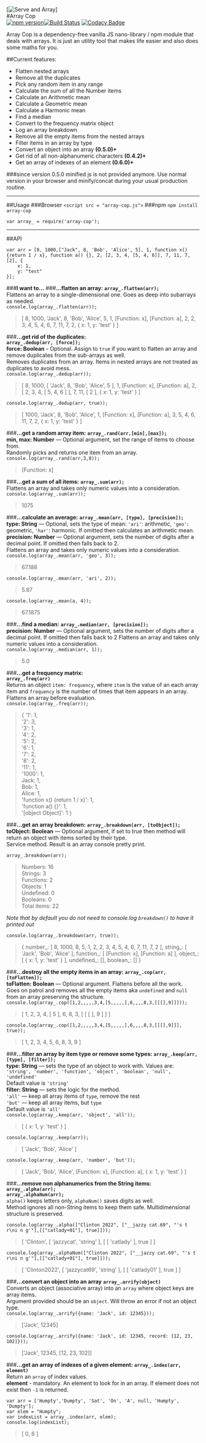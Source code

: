 [![Serve and Array](http://i.imgur.com/gC66Q3w.png)]  
#Array Cop  
[![npm version](https://badge.fury.io/js/array-cop.svg)](https://badge.fury.io/js/array-cop)[![Build Status](https://travis-ci.org/tomkallen/array-cop.svg?branch=master)](https://travis-ci.org/tomkallen/array-cop) [![Codacy Badge](https://api.codacy.com/project/badge/Grade/19b1eead08a24b8c97756b5f5ac45adc)](https://www.codacy.com/app/spbeat/array-cop?utm_source=github.com&amp;utm_medium=referral&amp;utm_content=tomkallen/array-cop&amp;utm_campaign=Badge_Grade)

Array Cop is a dependency-free vanilla JS nano-library / npm module that deals with arrays.
It is just an utility tool that makes life easier and also does some maths for you.  

##Current features:  

- Flatten nested arrays  
- Remove all the duplicates  
- Pick any random item in any range  
- Calculate the sum of all the Number items    
- Calculate an Arithmetic mean  
- Calculate a Geometric mean  
- Calculate a Harmonic mean  
- Find a median  
- Convert to the frequency matrix object  
- Log an array breakdown  
- Remove all the empty items from the nested arrays  
- Filter items in an array by type  
- Convert an object into an array **(0.5.0)+**  
- Get rid of all non-alphanumeric characters **(0.4.2)+**  
- Get an array of indexes of an element **(0.6.0)+**  

###since version 0.5.0 minified js is not provided anymore. Use normal version in your browser and minify/concat during your usual production routine.  

----------

##Usage
###Browser
`<script src = "array-cop.js">`
###npm
`npm install array-cop`

`var array_ = require('array-cop');`  


----------

##API
```
var arr = [8, 1000,["Jack", 8, 'Bob', 'Alice', 5], 1, function x() {return 1 / x}, function a() {}, 2, [2, 3, 4, [5, 4, 6]], 7, 11, 7, [2], {
    x: 1,
    y: "test"
}];
```
###**I want to...**
###**...flatten an array:**
**`array_.flatten(arr);`**  
Flattens an array to a single-dimensional one. Goes as deep into subarrays as needed.  
`console.log(array_.flatten(arr));`  
> [ 8, 1000,  'Jack',  8,  'Bob',  'Alice',  5,  1, [Function: x],  [Function: a],  2,  2,  3,  4,  5,  4,  6,  7,  11,  7,  2,  { x: 1, y: 'test' } ]

###**...get rid of the duplicates:**  
**`array_.dedup(arr, [force]);`**  
**force: Boolean** - Optional. Assign to `true` if you want to flatten an array and remove duplicates from the sub-arrays as well.  
Removes duplicates from an array. Items in nested arrays are not treated as duplicates to avoid mess.     
`console.log(array_.dedup(arr));`  
> [ 8,   1000,  [ 'Jack', 8, 'Bob', 'Alice', 5 ],   1,  [Function: x],  [Function: a],  2,  [ 2, 3, 4, [ 5, 4, 6 ] ],  7,  11,  [ 2 ],  { x: 1, y: 'test' } ]  

`console.log(array_.dedup(arr, true));`  
> [ 1000, 'Jack', 8, 'Bob', 'Alice', 1, [Function: x], [Function: a], 3, 5, 4, 6, 11, 7, 2, { x: 1, y: 'test' } ]


###**...get a random array item:**
**`array_.rand(arr,[min],[max]);`**  
**min, max: Number** — Optional argument, set the range of items to choose from.  
Randomly picks and returns one item from an array.  
`console.log(array_.rand(arr,3,8));`
> [Function: x]

###**...get a sum of all items:**
**`array_.sum(arr);`**  
Flattens an array and takes only numeric values into a consideration.  
`console.log(array_.sum(arr));`
> 1075

###**...calculate an average:**
**`array_.mean(arr, [type], [precision]);`**  
**type: String** — Optional, sets the type of mean: `'ari'`: arithmetic, `'geo'`: geometric, `'har'`: harmonic. If omitted then calculates an arithmetic mean.  
**precision: Number** — Optional argument, sets the number of digits after a decimal point. If omitted then falls back to 2.  
Flattens an array and takes only numeric values into a consideration.  
`console.log(array_.mean(arr, 'geo', 3));`  
> 67.188  

`console.log(array_.mean(arr, 'ari', 2));`  
> 5.87  

`console.log(array_.mean(a, 4));`  
> 67.1875  

###**...find a median:**
**`array_.median(arr, [precision]);`**  
**precision: Number** — Optional argument, sets the number of digits after a decimal point. If omitted then falls back to 2
Flattens an array and takes only numeric values into a consideration.  
`console.log(array_.median(arr, 1));`  
> 5.0  

###**...get a frequency matrix:**  
**`array_.freq(arr)`**  
Returns an object `item: frequency`, where `item` is the value of an each array item and `frequency` is the number of times that item appears in an array. Flattens an array before evaluation.  
`console.log(array_.freq(arr));`  
> { '1': 1,  
  '2': 3,  
  '3': 1,  
  '4': 2,  
  '5': 2,  
  '6': 1,  
  '7': 2,  
  '8': 2,  
  '11': 1,  
  '1000': 1,  
  Jack: 1,  
  Bob: 1,  
  Alice: 1,  
  'function x() {return 1 / x}': 1,  
  'function a() {}': 1,  
  '[object Object]': 1 }

###**...get an array breakdown:**
**`array_.breakdown(arr, [toObject]);`**  
**toObject: Boolean** — Optional argument, if set to true then method will return an object with items sorted by their type.  
Service method. Result is an array console pretty print.  

`array_.breakdown(arr);`  
>Numbers: 16  
Strings: 3  
Functions: 2  
Objects: 1  
Undefined: 0  
Booleans: 0  
Total items: 22  

*Note that by default you do not need to console.log  `breakdown()` to have it printed out*

`console.log(array_.breakdown(arr, true));`  
> { number_: [ 8, 1000, 8, 5, 1, 2, 2, 3, 4, 5, 4, 6, 7, 11, 7, 2 ],
  string_: [ 'Jack', 'Bob', 'Alice' ],
  function_: [ [Function: x], [Function: a] ],
  object_: [ { x: 1, y: 'test' } ],
  undefined_: [],
  boolean_: [] }  


###**...destroy all the empty items in an array:**
**`array_.cop(arr, [toFlatten]);`**  
**toFlatten: Boolean** — Optional argument. Flattens before all the work.  
Goes on patrol and removes all the empty items aka `undefined` and `null` from an array preserving the structure.  
`console.log(array_.cop([1,2,,,,,3,4,[5,,,,,],6,,,,8,3,[[[],9]]]));`  
>  [ 1, 2, 3, 4, [ 5 ], 6, 8, 3, [ [ [ ], 9 ] ] ]  

`console.log(array_.cop([1,2,,,,,3,4,[5,,,,,],6,,,,8,3,[[[],9]]], true));`  
> [ 1, 2, 3, 4, 5, 6, 8, 3, 9 ]  

###**...filter an array by item type or remove some types:**
**`array_.keep(arr, [type], [filter]);`**  
**type: String** — sets the type of an object to work with. Values are:  
`'string', 'number', 'function', 'object', 'boolean', 'null', 'undefined'`  
Default value is `'string'`  
**filter: String** — sets the logic for the method.  
`'all'` — keep all array items of `type`, remove the rest  
`'but'` — keep all array items, but `type`  
Default value is `'all'`  
`console.log(array_.keep(arr, 'object', 'all'));`  
> [ { x: 1, y: 'test' } ]  

`console.log(array_.keep(arr));`  
> [ 'Jack', 'Bob', 'Alice' ]  

`console.log(array_.keep(arr, 'number', 'but'));`  
> [ 'Jack',
  'Bob',
  'Alice',
  [Function: x],
  [Function: a],
  { x: 1, y: 'test' } ]  

###**...remove non alphanumerics from the String items:**
**`array_.alpha(arr);`**  
**`array_.alphaNum(arr);`**  
`alpha()` keeps letters only, `alphaNum()` saves digits as well.  
Method ignores all non-String items to keep them safe. Multidimensional structure is preserved.  

`console.log(array_.alpha(["Clinton 2022", ["__jazzy cat.69", "'s t r\ni n g'"],[["catlady+01"], true]]));`  
> [ 'Clinton', [ 'jazzycat', 'string' ], [ [ 'catlady' ], true ] ]  

`console.log(array_.alphaNum(["Clinton 2022", ["__jazzy cat.69", "'s t r\ni n g'"],[["catlady+01"], true]]));`  
>[ 'Clinton2022',
  [ 'jazzycat69', 'string' ],
  [ [ 'catlady01' ], true ] ]

###**...convert an object into an array**
**`array_.arrify(object)`**  
Converts an object (associative array) into an `array` where object keys are array items.  
Argument provided should be an `object`. Will throw an error if not an object type.  
`console.log(array_.arrify({name: 'Jack', id: 12345}));`  
> ['Jack', 12345]  

`console.log(array_.arrify({name: 'Jack', id: 12345, record: [12, 23, 102]}));`  
> ['Jack', 12345, [12, 23, 102]]  

###**...get an array of indexes of a given element:**
**`array_.index(arr, element)`**  
Return an `array` of index values.  
**element** - mandatory. An element to look for in an array. If element does not exist then `-1` is returned.  
```
var arr = ['Humpty','Dumpty', 'Sat', 'On', 'A', null, 'Humpty', 'Dumpty'];
var elem = "Humpty";
var indexList = array_.index(arr, elem);
console.log(indexList);
```  
> [ 0, 6 ]
